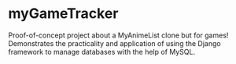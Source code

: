 # myGameTracker
Proof-of-concept project about a MyAnimeList clone but for games! Demonstrates the practicality and application of using the Django framework to manage databases with the help of MySQL.
